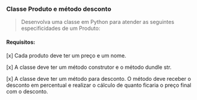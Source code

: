 ### Classe Produto e método desconto

> Desenvolva uma classe em Python para atender as seguintes especificidades de um Produto:

#### Requisitos:

[x] Cada produto deve ter um preço e um nome.

[x] A classe deve ter um método construtor e o método dundle str.

[x] A classe deve ter um método para desconto. O método deve receber o desconto em percentual e realizar o cálculo de quanto ficaria o preço final com o desconto.
